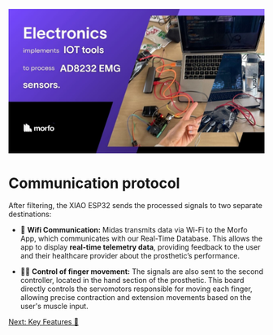 
![COM PROTOCOL](../comprotocol2.jpg)

# Communication protocol

After filtering, the XIAO ESP32 sends the processed signals to two separate destinations:

* 🛜 **Wifi Communication:** Midas transmits data via Wi-Fi to the Morfo App, which communicates with our Real-Time Database. This allows the app to display **real-time telemetry data**, providing feedback to the user and their healthcare provider about the prosthetic’s performance.

* 🖐🏻 **Control of finger movement:** The signals are also sent to the second controller, located in the hand section of the prosthetic. This board directly controls the servomotors responsible for moving each finger, allowing precise contraction and extension movements based on the user's muscle input.
  
[Next: Key Features 🦾](./midas-features.md)
